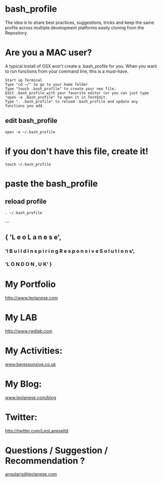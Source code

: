 # bash_profile
The idea is to share best practices, suggestions, tricks and keep the same profile across multiple development platforms easily cloning from the Repository.

# Are you a MAC user?
A typical install of OSX won't create a .bash_profile for you.
When you want to run functions from your command line, this is a must-have.

```
Start up Terminal
Type "cd ~/" to go to your home folder
Type "touch .bash_profile" to create your new file.
Edit .bash_profile with your favorite editor (or you can just type "open -e .bash_profile" to open it in TextEdit.
Type ". .bash_profile" to reload .bash_profile and update any functions you add.
```


## edit bash_profile
```
open -e ~/.bash_profile
```

# if you don't have this file, create it!
```
touch ~/.bash_profile
```

# paste the bash_profile

## reload profile
```
. ~/.bash_profile
```


--

## { 'L e o   L a n e s e',
### 'I  B u i l d   I n s p i r i n g   R e s p o n s i v e   S o l u t i o n s',
### 'L O N D O N ,  U K' }


# My Portfolio<br>
<a href="http://www.leolanese.com" target="_blank">http://www.leolanese.com</a><br>

# My LAB<br>
<a href="http://www.rwdlab.com" target="_blank">http://www.rwdlab.com</a><br>

# My Activities:<br>
<a href="http://www.beresponsive.co.uk" target="_blank">www.beresponsive.co.uk</a><br>

# My Blog:<br>
<a href="http://www.leolanese.com/blog" target="_blank">www.leolanese.com/blog</a><br>

# Twitter:<br>
<a href="http://twitter.com/LeoLaneseltd" target="_blank">http://twitter.com/LeoLaneseltd</a><br>

# Questions / Suggestion / Recommendation ?<br>
<a href="mail:to">angularjs@leolanese.com</a><br>
